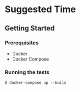 # Suggested Time


## Getting Started

### Prerequisites
- Docker
- Docker Compose

### Running the tests
```
$ docker-compose up --build
```

